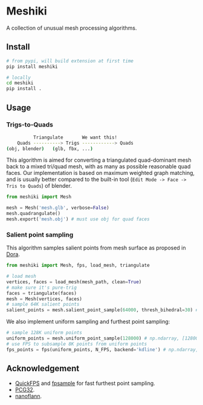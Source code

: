 # Meshiki

A collection of unusual mesh processing algorithms.

## Install

```bash
# from pypi, will build extension at first time
pip install meshiki

# locally
cd meshiki
pip install . 
```

## Usage

### Trigs-to-Quads

```bash
          Triangulate       We want this!
    Quads ----------> Trigs ------------> Quads
(obj, blender)   (glb, fbx, ...)
```
This algorithm is aimed for converting a triangulated quad-dominant mesh back to a mixed tri/quad mesh, with as many as possible reasonable quad faces.
Our implementation is based on maximum weighted graph matching, and is usually better compared to the built-in tool (`Edit Mode -> Face -> Tris to Quads`) of blender.

```python
from meshiki import Mesh

mesh = Mesh('mesh.glb', verbose=False)
mesh.quadrangulate()
mesh.export('mesh.obj') # must use obj for quad faces
```

### Salient point sampling

This algorithm samples salient points from mesh surface as proposed in [Dora](https://github.com/Seed3D/Dora).

```python
from meshiki import Mesh, fps, load_mesh, triangulate

# load mesh
vertices, faces = load_mesh(mesh_path, clean=True)
# make sure it's pure-trig
faces = triangulate(faces)
mesh = Mesh(vertices, faces)
# sample 64K salient points
salient_points = mesh.salient_point_sample(64000, thresh_bihedral=30) # np.ndarray, [64000, 3]
```

We also implement uniform sampling and furthest point sampling:
```python
# sample 128K uniform points
uniform_points = mesh.uniform_point_sample(128000) # np.ndarray, [128000, 3]
# use FPS to subsample 8K points from uniform points
fps_points = fps(uniform_points, N_FPS, backend='kdline') # np.ndarray, [8000, 3]
```

## Acknowledgement

* [QuickFPS](https://github.com/hanm2019/bucket-based_farthest-point-sampling_CPU) and [fpsample](https://github.com/leonardodalinky/fpsample) for fast furthest point sampling.
* [PCG32](https://github.com/wjakob/pcg32).
* [nanoflann](https://github.com/jlblancoc/nanoflann).